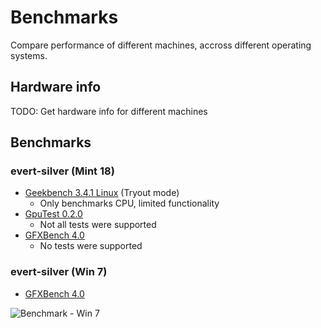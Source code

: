 Benchmarks
==========

Compare performance of different machines, accross different operating systems.

## Hardware info
TODO: Get hardware info for different machines

## Benchmarks
### evert-silver (Mint 18)
- [Geekbench 3.4.1 Linux](https://www.primatelabs.com/geekbench/) (Tryout mode)
    - Only benchmarks CPU, limited functionality
- [GpuTest 0.2.0](http://www.geeks3d.com/20121113/gputest-0-2-0-cross-platform-opengl-benchmark-furmark-lands-on-linux-and-os-x/)
    - Not all tests were supported
- [GFXBench 4.0]
    - No tests were supported

### evert-silver (Win 7)
- [GFXBench 4.0]

[GFXBench 4.0]:https://gfxbench.com/result.jsp
![Benchmark - Win 7](https://dl.dropboxusercontent.com/u/57022080/static/GFXBench%20GL%20-%20Win%207.png)
